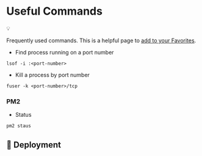 # Useful Commands

💡

Frequently used commands. This is a helpful page to [add to your Favorites](https://www.notion.so/Navigating-with-the-sidebar-7ef7287cee00464d9a813073b02ce24a).

* Find process running on a port number

```text
lsof -i :<port-number>
```

* Kill a process by port number

```text
fuser -k <port-number>/tcp
```

### PM2 <a id="8bc198b7-8456-42eb-87b7-9ebc27a8d5b8"></a>

* Status

```text
pm2 staus
```

## 🚢 Deployment <a id="334de678-e6b0-45ea-8c2e-cee5a8e409e7"></a>

